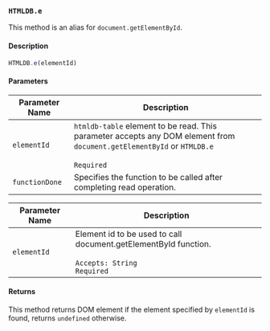 ### `HTMLDB.e`

This method is an alias for `document.getElementById`.

#### Description

```javascript
HTMLDB.e(elementId)
```

#### Parameters

| Parameter Name             | Description                               |
| -------------------------- | ----------------------------------------- |
| `elementId` | `htmldb-table` element to be read. This parameter accepts any DOM element from `document.getElementById` or `HTMLDB.e`<br><br>`Required` |
| `functionDone`| Specifies the function to be called after completing read operation. |

| Parameter Name             | Description                               |
| -------------------------- | ----------------------------------------- |
| `elementId` | Element id to be used to call document.getElementById function.<br><br>`Accepts: String`<br>`Required` |

#### Returns

This method returns DOM element if the element specified by `elementId` is found, returns `undefined` otherwise.